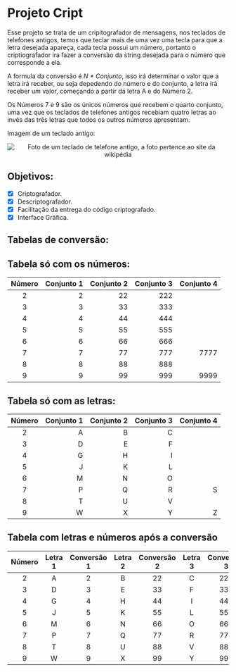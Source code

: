# Projeto Cript
Esse projeto se trata de um cripitografador de mensagens, nos teclados de telefones antigos, temos que teclar mais de uma vez uma tecla para que a letra desejada apareça, cada tecla possui um número, portanto o criptiografador ira fazer a conversão da string desejada para o número que corresponde a ela.

A formula da conversão é _N * Conjunto_, isso irá determinar o valor que a letra irá receber, ou seja depedendo do número e do conjunto, a letra irá receber um valor, começando a partir da letra A e do Número 2.

Os Números 7 e 9 são os únicos números que recebem o quarto conjunto, uma vez que os teclados de telefones antigos recebiam quatro letras ao invés das três letras que todos os outros números apresentam.

Imagem de um teclado antigo:

<p align="center">
  <img src="https://external-content.duckduckgo.com/iu/?u=https%3A%2F%2Fupload.wikimedia.org%2Fwikipedia%2Fcommons%2Fthumb%2F7%2F73%2FTelephone-keypad2.svg%2F300px-Telephone-keypad2.svg.png&f=1&nofb=1" alt="Foto de um teclado de telefone antigo, a foto pertence ao site da wikipédia"/>
</p>

## Objetivos:

- [x] Criptografador.
- [x] Descriptografador.
- [x] Facilitação da entrega do código criptografado.
- [x] Interface Gráfica.

## Tabelas de conversão:

## Tabela só com os números:

Número|Conjunto 1|Conjunto 2|Conjunto 3|Conjunto 4
:---: | ---: | ---: | ---: | ---:
2 |2|22|222|
3 |3|33|333|
4 |4|44|444|
5 |5|55|555|
6 |6|66|666|
7 |7|77|777|7777
8 |8|88|888|
9 |9|99|999|9999

## Tabela só com as letras:

Número|Conjunto 1|Conjunto 2|Conjunto 3|Conjunto 4
:---: | ---: | ---: | ---: | ---:
2 |A|B|C|
3 |D|E|F|
4 |G|H|I|
5 |J|K|L|
6 |M|N|O|
7 |P|Q|R|S
8 |T|U|V|
9 |W|X|Y|Z

## Tabela com letras e números após a conversão

Número|Letra 1|Conversão 1|Letra 2|Conversão 2|Letra 3|Conversão 3|Letra 4|Conversão 4
:---: | :---: | :---: | :---: | :---:| :---:| :---:| :---:| :---:
2 |A|2|B|22|C|222||
3 |D|3|E|33|F|333||
4 |G|4|H|44|I|444||
5 |J|5|K|55|L|555||
6 |M|6|N|66|O|666||
7 |P|7|Q|77|R|777|S|7777
8 |T|8|U|88|V|888||
9 |W|9|X|99|Y|999|Z|9999

